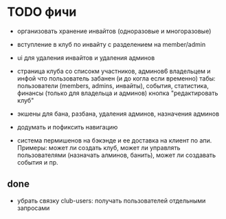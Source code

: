 # TODO фичи

- организовать хранение инвайтов (одноразовые и многоразовые)
- вступление в клуб по инвайту с разделением на member/admin
- ui для удаления инвайтов и удаления админов

- страница клуба со списокм участников, админов6 владельцем и инфой что пользователь забанен (и до когла если временно)
табы: пользователи (members, admins, инвайты), события, статистика, финансы (только для владельца и админов)
кнопка "редактировать клуб"
- экшены для бана, разбана, удаления админов, назначения админов

- додумать и пофиксить навигацию

- система пермишенов на бэкэнде и ее доставка на клиент по апи. Примеры: может ли создать клуб, может ли управлять пользователями (назначать алминов, банить), может ли создавать события и пр.

## done

- убрать связку club-users: получать пользователей отдельными запросами

